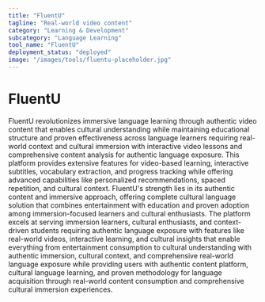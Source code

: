 ```yaml
---
title: "FluentU"
tagline: "Real-world video content"
category: "Learning & Development"
subcategory: "Language Learning"
tool_name: "FluentU"
deployment_status: "deployed"
image: "/images/tools/fluentu-placeholder.jpg"
---
```


# FluentU

FluentU revolutionizes immersive language learning through authentic video content that enables cultural understanding while maintaining educational structure and proven effectiveness across language learners requiring real-world context and cultural immersion with interactive video lessons and comprehensive content analysis for authentic language exposure. This platform provides extensive features for video-based learning, interactive subtitles, vocabulary extraction, and progress tracking while offering advanced capabilities like personalized recommendations, spaced repetition, and cultural context. FluentU's strength lies in its authentic content and immersive approach, offering complete cultural language solution that combines entertainment with education and proven adoption among immersion-focused learners and cultural enthusiasts. The platform excels at serving immersion learners, cultural enthusiasts, and context-driven students requiring authentic language exposure with features like real-world videos, interactive learning, and cultural insights that enable everything from entertainment consumption to cultural understanding with authentic immersion, cultural context, and comprehensive real-world language exposure while providing users with authentic content platform, cultural language learning, and proven methodology for language acquisition through real-world content consumption and comprehensive cultural immersion experiences.
